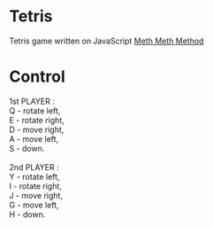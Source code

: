 # Tetris
Tetris game written on JavaScript [Meth Meth Method](https://www.youtube.com/watch?v=H2aW5V46khA&t=127s)

# Control

1st PLAYER : <br />
				Q - rotate left, <br />
				E - rotate right, <br />
				D - move right, <br />
				A - move left, <br />
				S - down. <br />
<br />
2nd PLAYER : <br />
				Y - rotate left,<br />
				I - rotate right, <br />
				J - move right, <br />
				G - move left, <br />
				H - down. <br />
